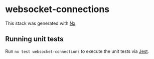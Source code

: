 # websocket-connections

This stack was generated with [Nx](https://nx.dev).

## Running unit tests

Run `nx test websocket-connections` to execute the unit tests via [Jest](https://jestjs.io).
